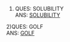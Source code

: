 1) QUES: SOLUBILITY<br>
   ANS: [SOLUBILITY](/C++/Code/Solubility.cpp)
 >>
2)QUES: GOLF<br>
  ANS:  [GOLF](/C++/Code/golf.cpp) 
